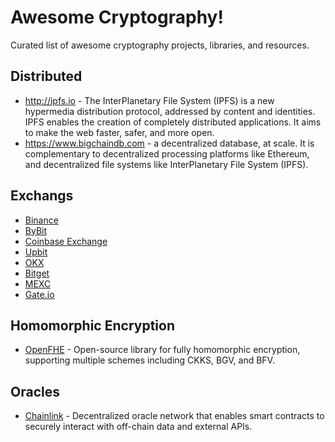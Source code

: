 # Awesome Cryptography!

Curated list of awesome cryptography projects, libraries, and resources.


## Distributed

+ http://ipfs.io - The InterPlanetary File System (IPFS) is a new hypermedia distribution protocol, addressed by content and identities. IPFS enables the creation of completely distributed applications. It aims to make the web faster, safer, and more open.
+ https://www.bigchaindb.com - a decentralized database, at scale. It is complementary to decentralized processing platforms like Ethereum, and decentralized file systems like InterPlanetary File System (IPFS).

## Exchangs

+ [Binance](https://www.binance.com/)
+ [ByBit](http://www.bybit.com/)
+ [Coinbase Exchange](https://exchange.coinbase.com)
+ [Upbit](https://upbit.com/)
+ [OKX](https://www.okx.com/)
+ [Bitget](https://www.bitget.com)
+ [MEXC](https://www.mexc.com/)
+ [Gate.io](https://gate.io/)

## Homomorphic Encryption

* [OpenFHE](https://github.com/openfheorg/openfhe-development) - Open-source library for fully homomorphic encryption, supporting multiple schemes including CKKS, BGV, and BFV.

## Oracles

* [Chainlink](https://chain.link/) - Decentralized oracle network that enables smart contracts to securely interact with off-chain data and external APIs.


